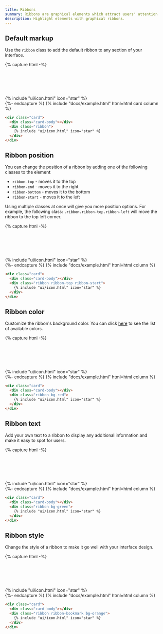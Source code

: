 ```yaml
---
title: Ribbons
summary: Ribbons are graphical elements which attract users' attention to a given element of an interface and make it stand out.
description: Highlight elements with graphical ribbons.	
---
```


## Default markup

Use the `ribbon` class to add the default ribbon to any section of your interface.

{% capture html -%}
<div class="card">
  <div class="card-body" style="height: 5rem"></div>
  <div class="ribbon">
    {% include "ui/icon.html" icon="star" %}
  </div>
</div>
{%- endcapture %}
{% include "docs/example.html" html=html card column %}

```html
<div class="card">
  <div class="card-body"></div>
  <div class="ribbon">
    {% include "ui/icon.html" icon="star" %}
  </div>
</div>
```

## Ribbon position

You can change the position of a ribbon by adding one of the following classes to the element:

- `ribbon-top` - moves it to the top
- `ribbon-end` - moves it to the right
- `ribbon-bottom` - moves it to the bottom
- `ribbon-start` - moves it to the left

Using multiple classes at once will give you more position options. For example, the following class: `.ribbon.ribbon-top.ribbon-left` will move the ribbon to the top left corner.

{% capture html -%}
<div class="card">
  <div class="card-body" style="height: 5rem"></div>
  <div class="ribbon ribbon-top ribbon-start">
    {% include "ui/icon.html" icon="star" %}
  </div>
</div>
{%- endcapture %}
{% include "docs/example.html" html=html column %}

```html
<div class="card">
  <div class="card-body"></div>
  <div class="ribbon ribbon-top ribbon-start">
    {% include "ui/icon.html" icon="star" %}
  </div>
</div>
```

## Ribbon color

Customize the ribbon's background color. You can click [here](/img/ui/base/colors) to see the list of available colors.

{% capture html -%}
<div class="card">
  <div class="card-body" style="height: 5rem"></div>
  <div class="ribbon bg-red">
    {% include "ui/icon.html" icon="star" %}
  </div>
</div>
{%- endcapture %}
{% include "docs/example.html" html=html column %}

```html
<div class="card">
  <div class="card-body"></div>
  <div class="ribbon bg-red">
    {% include "ui/icon.html" icon="star" %}
  </div>
</div>
```

## Ribbon text

Add your own text to a ribbon to display any additional information and make it easy to spot for users.

{% capture html -%}
<div class="card">
  <div class="card-body" style="height: 5rem"></div>
  <div class="ribbon bg-green">
    {% include "ui/icon.html" icon="star" %}
  </div>
</div>
{%- endcapture %}
{% include "docs/example.html" html=html column %}

```html
<div class="card">
  <div class="card-body"></div>
  <div class="ribbon bg-green">
    {% include "ui/icon.html" icon="star" %}
  </div>
</div>
```

## Ribbon style

Change the style of a ribbon to make it go well with your interface design.

{% capture html -%}
<div class="card w-100">
  <div class="card-body" style="height: 5rem"></div>
  <div class="ribbon ribbon-bookmark bg-orange">
    {% include "ui/icon.html" icon="star" %}
  </div>
</div>
{%- endcapture %}
{% include "docs/example.html" html=html column %}

```html
<div class="card">
  <div class="card-body"></div>
  <div class="ribbon ribbon-bookmark bg-orange">
    {% include "ui/icon.html" icon="star" %}
  </div>
</div>
```
